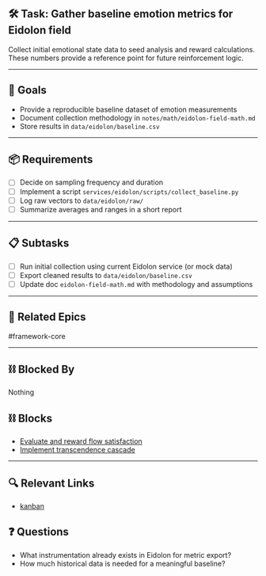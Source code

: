 ## 🛠️ Task: Gather baseline emotion metrics for Eidolon field

Collect initial emotional state data to seed analysis and reward calculations.
These numbers provide a reference point for future reinforcement logic.

---

## 🎯 Goals

- Provide a reproducible baseline dataset of emotion measurements
- Document collection methodology in `notes/math/eidolon-field-math.md`
- Store results in `data/eidolon/baseline.csv`

---

## 📦 Requirements

- [ ] Decide on sampling frequency and duration
- [ ] Implement a script `services/eidolon/scripts/collect_baseline.py`
- [ ] Log raw vectors to `data/eidolon/raw/`
- [ ] Summarize averages and ranges in a short report

---

## 📋 Subtasks

- [ ] Run initial collection using current Eidolon service (or mock data)
- [ ] Export cleaned results to `data/eidolon/baseline.csv`
- [ ] Update doc `eidolon-field-math.md` with methodology and assumptions

---

## 🔗 Related Epics

#framework-core

---

## ⛓️ Blocked By

Nothing

## ⛓️ Blocks

- [Evaluate and reward flow satisfaction](Evaluate%20and%20reward%20flow%20satisfaction.md)
- [Implement transcendence cascade](Implement%20transcendence%20cascade.md)

---

## 🔍 Relevant Links

- [kanban](../boards/kanban.md)

## ❓ Questions

- What instrumentation already exists in Eidolon for metric export?
- How much historical data is needed for a meaningful baseline?
